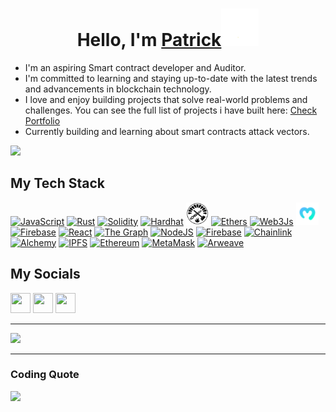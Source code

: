 <h1 align="center">
   Hello, I'm <a href="https://github.com/Patrick-Ehimen">Patrick<a><img src="https://github.com/Kathryn-Jie/Kathryn-Jie/blob/main/wave.gif" width="60px"/>
</h1>

- I'm an aspiring Smart contract developer and Auditor.
- I'm committed to learning and staying up-to-date with the latest trends and advancements in blockchain technology.
- I love and enjoy building projects that solve real-world problems and challenges. You can see the full list of projects i have built here: [Check Portfolio](https://github.com/Patrick-Ehimen)
- Currently building and learning about smart contracts attack vectors.

<a href="https://www.github.com/Patrick-Ehimen" target="_blank" rel="noreferrer"><img
src="https://img.shields.io/github/followers/Patrick-Ehimen?logo=github&style=for-the-badge&color=0891b2&labelColor=1c1917" /></a>

 
## My Tech Stack
<p align="left">
<a href="https://developer.mozilla.org/en-US/docs/Web/JavaScript" target="_blank" rel="noreferrer"><img src="https://raw.githubusercontent.com/danielcranney/readme-generator/main/public/icons/skills/javascript-colored.svg" width="36" height="36" alt="JavaScript" /></a>
<a href="https://github.com/rust-lang" target="_blank" rel="noreferrer"><img src="https://www.svgrepo.com/show/374056/rust.svg" width="36" height="36" alt="Rust" /></a>
<a href="https://docs.soliditylang.org/en/v0.8.13/" target="_blank" rel="noreferrer"><img src="https://www.svgrepo.com/show/374088/solidity.svg" width="36" height="36" alt="Solidity" /></a>
<a href="https://hardhat.org/" target="_blank" rel="noreferrer"><img src="https://raw.githubusercontent.com/danielcranney/readme-generator/main/public/icons/skills/hardhat-colored.svg" width="36" height="36" alt="Hardhat" /></a>
<a href="https://github.com/foundry-rs/foundry/" target="_blank" rel="noreferrer"><img src="https://github.com/foundry-rs/foundry/blob/master/.github/logo.png" width="36" height="36" alt="Foundry" /></a>  
<a href="https://ethers.io" target="_blank" rel="noreferrer"><img src="https://raw.githubusercontent.com/danielcranney/readme-generator/main/public/icons/skills/ethers-colored.svg" width="36" height="36" alt="Ethers" /></a>
<a href="https://web3js.readthedocs.io/en/v1.7.1/#" target="_blank" rel="noreferrer"><img src="https://raw.githubusercontent.com/danielcranney/readme-generator/main/public/icons/skills/web3js-colored.svg" width="36" height="36" alt="Web3Js" /></a>
<a href="https://moralis.io/" target="_blank" rel="noreferrer"><img src="https://github.com/MoralisWeb3/Moralis-JS-SDK/blob/main/assets/moralis-logo.svg" width="36" height="36" alt="Moralis" /></a>   
<a href="https://github.com/trailofbits/eth-security-toolbox" target="_blank" rel="noreferrer"><img src="https://portfolio-website-harendra-shakya.vercel.app/_next/image?url=%2F_next%2Fstatic%2Fmedia%2Ftoolbox.65e70c5a.png&w=64&q=75" width="36" height="36" alt="Firebase" /></a>
<a href="https://reactjs.org/" target="_blank" rel="noreferrer"><img src="https://raw.githubusercontent.com/danielcranney/readme-generator/main/public/icons/skills/react-colored.svg" width="36" height="36" alt="React" /></a>
<a href="https://thegraph.com/en/" target="_blank" rel="noreferrer"><img src="https://raw.githubusercontent.com/danielcranney/readme-generator/main/public/icons/skills/the-graph-colored.svg" width="36" height="36" alt="The Graph" /></a>
<a href="https://nodejs.org/en/" target="_blank" rel="noreferrer"><img src="https://raw.githubusercontent.com/danielcranney/readme-generator/main/public/icons/skills/nodejs-colored.svg" width="36" height="36" alt="NodeJS" /></a>
<a href="https://firebase.google.com/" target="_blank" rel="noreferrer"><img src="https://raw.githubusercontent.com/danielcranney/readme-generator/main/public/icons/skills/firebase-colored.svg" width="36" height="36" alt="Firebase" /></a>
<a href="https://chain.link/" target="_blank" rel="noreferrer"><img src="https://raw.githubusercontent.com/danielcranney/readme-generator/main/public/icons/skills/chainlink-colored.svg" width="36" height="36" alt="Chainlink" /></a>
<a href="https://docs.alchemy.com/alchemy/documentation/alchemy-web3" target="_blank" rel="noreferrer"><img src="https://raw.githubusercontent.com/danielcranney/readme-generator/main/public/icons/skills/alchemy-colored.svg" width="36" height="36" alt="Alchemy" /></a>
<a href="https://ipfs.io/" target="_blank" rel="noreferrer"><img src="https://docs.ipfs.tech/images/ipfs-logo.svg" width="36" height="36" alt="IPFS" /></a>
<a href="https://ethereum.org/en/" target="_blank" rel="noreferrer"><img src="https://raw.githubusercontent.com/danielcranney/readme-generator/main/public/icons/skills/ethereum-colored.svg" width="36" height="36" alt="Ethereum" /></a>
<a href="https://metamask.io/" rel="nofollow"><img src="https://raw.githubusercontent.com/danielcranney/readme-generator/main/public/icons/skills/metamask-colored.svg" width="36" height="36" alt="MetaMask" style="max-width: 100%;"></a>
<a href="https://www.arweave.org/" rel="nofollow"><img src="https://raw.githubusercontent.com/danielcranney/readme-generator/main/public/icons/skills/arweave-colored-dark.svg" width="36" height="36" alt="Arweave" style="max-width: 100%;"></a>
</p>

## My Socials
 <a href="https://www.linkedin.com/in/patrick-ehimen/" rel="nofollow"><img src="https://raw.githubusercontent.com/danielcranney/readme-generator/main/public/icons/socials/linkedin.svg" width="32" height="32" style="max-width: 100%;"></a>
<a href="https://hashnode.com/@Sithari" rel="nofollow"><img src="https://raw.githubusercontent.com/danielcranney/readme-generator/main/public/icons/socials/hashnode.svg" width="32" height="32" style="max-width: 100%;"></a>
 <a href="https://github.com/Patrick-Ehimen" target="_blank" rel="noreferrer"><img src="https://raw.githubusercontent.com/danielcranney/readme-generator/main/public/icons/socials/github-dark.svg" width="32" height="32" /></a>
 
---

![](https://github-readme-streak-stats.herokuapp.com/?user=Patrick-Ehimen&theme=dark&hide_border=false)<br/>


---

### Coding Quote
![](https://quotes-github-readme.vercel.app/api?type=horizontal&theme=radical)
